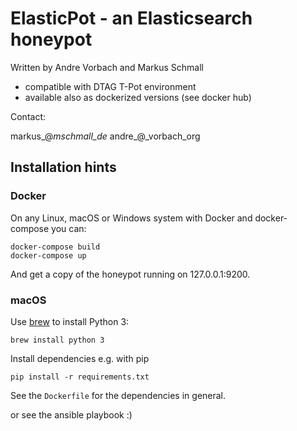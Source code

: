 # ElasticPot - an Elasticsearch honeypot

Written by Andre Vorbach and Markus Schmall

- compatible with DTAG T-Pot environment
- available also as dockerized versions (see docker hub)


Contact:

markus_@_mschmall_de_
andre_@_vorbach_org


## Installation hints

### Docker

On any Linux, macOS or Windows system with Docker and docker-compose you can:

```
docker-compose build
docker-compose up
```

And get a copy of the honeypot running on 127.0.0.1:9200.


### macOS

Use [brew](https://brew.sh/) to install Python 3:

```
brew install python 3
```

Install dependencies e.g. with pip

```
pip install -r requirements.txt
```

See the `Dockerfile` for the dependencies in general.

or see the ansible playbook :)
